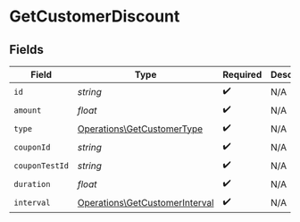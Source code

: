 # GetCustomerDiscount


## Fields

| Field                                                                            | Type                                                                             | Required                                                                         | Description                                                                      |
| -------------------------------------------------------------------------------- | -------------------------------------------------------------------------------- | -------------------------------------------------------------------------------- | -------------------------------------------------------------------------------- |
| `id`                                                                             | *string*                                                                         | :heavy_check_mark:                                                               | N/A                                                                              |
| `amount`                                                                         | *float*                                                                          | :heavy_check_mark:                                                               | N/A                                                                              |
| `type`                                                                           | [Operations\GetCustomerType](../../Models/Operations/GetCustomerType.md)         | :heavy_check_mark:                                                               | N/A                                                                              |
| `couponId`                                                                       | *string*                                                                         | :heavy_check_mark:                                                               | N/A                                                                              |
| `couponTestId`                                                                   | *string*                                                                         | :heavy_check_mark:                                                               | N/A                                                                              |
| `duration`                                                                       | *float*                                                                          | :heavy_check_mark:                                                               | N/A                                                                              |
| `interval`                                                                       | [Operations\GetCustomerInterval](../../Models/Operations/GetCustomerInterval.md) | :heavy_check_mark:                                                               | N/A                                                                              |